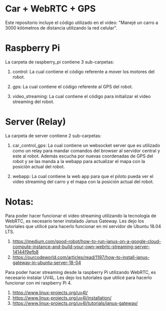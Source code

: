 # Car + WebRTC + GPS

Este repositorio incluye el código utilizado en el video: "Manejé un carro a 3000 kilómetros de distancia utilizando la red celular".

# Raspberry Pi

La carpeta de raspberry_pi contiene 3 sub-carpetas:

1) control: La cual contiene el código referente a mover los motores del robot.

2) gps: La cual contiene el código referente al GPS del robot.

3) video_streaming: La cual contiene el código para initializar el video streaming del robot.

# Server (Relay)

La carpeta de server contiene 2 sub-carpetas:

1) car_control_gps: La cual contiene un websocket server que es utilizado como un relay para mandar comandos del browser al servidor central y este al robot. Además escucha por nuevas coordenadas de GPS del robot y se las manda a la webapp para actualizar el mapa con la posición actual del robot.

2) webapp: La cual contiene la web app para que el piloto pueda ver el video streaming del carro y el mapa con la posición actual del robot.

# Notas:

Para poder hacer funcionar el video streaming utilizando la tecnología de WebRTC, es necesario tener instalado Janus Gateway. Les dejo los tutoriales que utilicé para hacerlo funcionar en mi servidor de Ubuntu 18.04 LTS.

1) https://medium.com/good-robot/how-to-run-janus-on-a-google-cloud-compute-instance-and-build-your-own-webrtc-streaming-server-14144f9efb8
2) https://ourcodeworld.com/articles/read/1197/how-to-install-janus-gateway-in-ubuntu-server-18-04

Para poder hacer streaming desde la raspberry Pi utilizando WebRTC, es necesario instalar UV4L. Les dejo los tutoriales que utilicé para hacerlo funcionar con mi raspberry Pi 4.

1) https://www.linux-projects.org/uv4l/
2) https://www.linux-projects.org/uv4l/installation/
3) https://www.linux-projects.org/uv4l/tutorials/janus-gateway/
